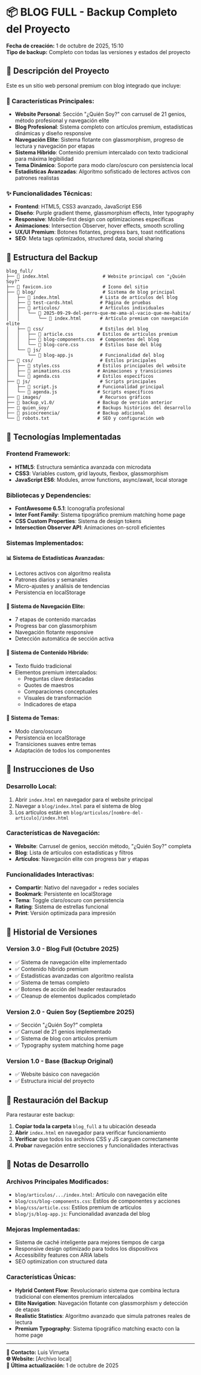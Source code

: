 # 📦 BLOG FULL - Backup Completo del Proyecto
**Fecha de creación:** 1 de octubre de 2025, 15:10  
**Tipo de backup:** Completo con todas las versiones y estados del proyecto

## 🎯 **Descripción del Proyecto**

Este es un sitio web personal premium con blog integrado que incluye:

### **🌟 Características Principales:**
- **Website Personal**: Sección "¿Quién Soy?" con carrusel de 21 genios, método profesional y navegación elite
- **Blog Profesional**: Sistema completo con artículos premium, estadísticas dinámicas y diseño responsive
- **Navegación Elite**: Sistema flotante con glassmorphism, progreso de lectura y navegación por etapas
- **Sistema Híbrido**: Contenido premium intercalado con texto tradicional para máxima legibilidad
- **Tema Dinámico**: Soporte para modo claro/oscuro con persistencia local
- **Estadísticas Avanzadas**: Algoritmo sofisticado de lectores activos con patrones realistas

### **✨ Funcionalidades Técnicas:**
- **Frontend**: HTML5, CSS3 avanzado, JavaScript ES6
- **Diseño**: Purple gradient theme, glassmorphism effects, Inter typography
- **Responsive**: Mobile-first design con optimizaciones específicas
- **Animaciones**: Intersection Observer, hover effects, smooth scrolling
- **UX/UI Premium**: Botones flotantes, progress bars, toast notifications
- **SEO**: Meta tags optimizados, structured data, social sharing

## 📂 **Estructura del Backup**

```
blog_full/
├── 📄 index.html                    # Website principal con "¿Quién Soy?"
├── 📄 favicon.ico                   # Icono del sitio
├── 📁 blog/                         # Sistema de blog principal
│   ├── 📄 index.html               # Lista de artículos del blog
│   ├── 📄 test-cards.html          # Página de pruebas
│   ├── 📁 articulos/               # Artículos individuales
│   │   └── 📁 2025-09-29-del-perro-que-me-ama-al-vacio-que-me-habita/
│   │       └── 📄 index.html       # Artículo premium con navegación elite
│   ├── 📁 css/                     # Estilos del blog
│   │   ├── 📄 article.css         # Estilos de artículos premium
│   │   ├── 📄 blog-components.css  # Componentes del blog
│   │   └── 📄 blog-core.css        # Estilos base del blog
│   └── 📁 js/
│       └── 📄 blog-app.js          # Funcionalidad del blog
├── 📁 css/                         # Estilos principales
│   ├── 📄 styles.css              # Estilos principales del website
│   ├── 📄 animations.css          # Animaciones y transiciones
│   └── 📄 agenda.css              # Estilos específicos
├── 📁 js/                          # Scripts principales
│   ├── 📄 script.js               # Funcionalidad principal
│   └── 📄 agenda.js               # Scripts específicos
├── 📁 images/                      # Recursos gráficos
├── 📁 backup_v1.0/                # Backup de versión anterior
├── 📁 quien_soy/                  # Backups históricos del desarrollo
├── 📁 psicocreencia/              # Backup adicional
└── 📄 robots.txt                  # SEO y configuración web
```

## 🔧 **Tecnologías Implementadas**

### **Frontend Framework:**
- **HTML5**: Estructura semántica avanzada con microdata
- **CSS3**: Variables custom, grid layouts, flexbox, glassmorphism
- **JavaScript ES6**: Modules, arrow functions, async/await, local storage

### **Bibliotecas y Dependencies:**
- **FontAwesome 6.5.1**: Iconografía profesional
- **Inter Font Family**: Sistema tipográfico premium matching home page
- **CSS Custom Properties**: Sistema de design tokens
- **Intersection Observer API**: Animaciones on-scroll eficientes

### **Sistemas Implementados:**

#### **📊 Sistema de Estadísticas Avanzadas:**
- Lectores activos con algoritmo realista
- Patrones diarios y semanales
- Micro-ajustes y análisis de tendencias
- Persistencia en localStorage

#### **📖 Sistema de Navegación Elite:**
- 7 etapas de contenido marcadas
- Progress bar con glassmorphism
- Navegación flotante responsive
- Detección automática de sección activa

#### **🎨 Sistema de Contenido Híbrido:**
- Texto fluido tradicional
- Elementos premium intercalados:
  - Preguntas clave destacadas
  - Quotes de maestros
  - Comparaciones conceptuales
  - Visuales de transformación
  - Indicadores de etapa

#### **🌙 Sistema de Temas:**
- Modo claro/oscuro
- Persistencia en localStorage
- Transiciones suaves entre temas
- Adaptación de todos los componentes

## 🚀 **Instrucciones de Uso**

### **Desarrollo Local:**
1. Abrir `index.html` en navegador para el website principal
2. Navegar a `blog/index.html` para el sistema de blog
3. Los artículos están en `blog/articulos/[nombre-del-articulo]/index.html`

### **Características de Navegación:**
- **Website**: Carrusel de genios, sección método, "¿Quién Soy?" completa
- **Blog**: Lista de artículos con estadísticas y filtros
- **Artículos**: Navegación elite con progress bar y etapas

### **Funcionalidades Interactivas:**
- **Compartir**: Nativo del navegador + redes sociales
- **Bookmark**: Persistente en localStorage
- **Tema**: Toggle claro/oscuro con persistencia
- **Rating**: Sistema de estrellas funcional
- **Print**: Versión optimizada para impresión

## 💾 **Historial de Versiones**

### **Version 3.0 - Blog Full (Octubre 2025)**
- ✅ Sistema de navegación elite implementado
- ✅ Contenido híbrido premium
- ✅ Estadísticas avanzadas con algoritmo realista
- ✅ Sistema de temas completo
- ✅ Botones de acción del header restaurados
- ✅ Cleanup de elementos duplicados completado

### **Version 2.0 - Quien Soy (Septiembre 2025)**
- ✅ Sección "¿Quién Soy?" completa
- ✅ Carrusel de 21 genios implementado
- ✅ Sistema de blog con artículos premium
- ✅ Typography system matching home page

### **Version 1.0 - Base (Backup Original)**
- ✅ Website básico con navegación
- ✅ Estructura inicial del proyecto

## 🔄 **Restauración del Backup**

Para restaurar este backup:

1. **Copiar toda la carpeta** `blog_full` a tu ubicación deseada
2. **Abrir** `index.html` en navegador para verificar funcionamiento
3. **Verificar** que todos los archivos CSS y JS carguen correctamente
4. **Probar** navegación entre secciones y funcionalidades interactivas

## 📝 **Notas de Desarrollo**

### **Archivos Principales Modificados:**
- `blog/articulos/.../index.html`: Artículo con navegación elite
- `blog/css/blog-components.css`: Estilos de componentes y acciones
- `blog/css/article.css`: Estilos premium de artículos
- `blog/js/blog-app.js`: Funcionalidad avanzada del blog

### **Mejoras Implementadas:**
- Sistema de caché inteligente para mejores tiempos de carga
- Responsive design optimizado para todos los dispositivos
- Accessibility features con ARIA labels
- SEO optimization con structured data

### **Características Únicas:**
- **Hybrid Content Flow**: Revolucionario sistema que combina lectura tradicional con elementos premium intercalados
- **Elite Navigation**: Navegación flotante con glassmorphism y detección de etapas
- **Realistic Statistics**: Algoritmo avanzado que simula patrones reales de lectura
- **Premium Typography**: Sistema tipográfico matching exacto con la home page

---

**📧 Contacto:** Luis Virrueta  
**🌐 Website:** [Archivo local]  
**📅 Última actualización:** 1 de octubre de 2025